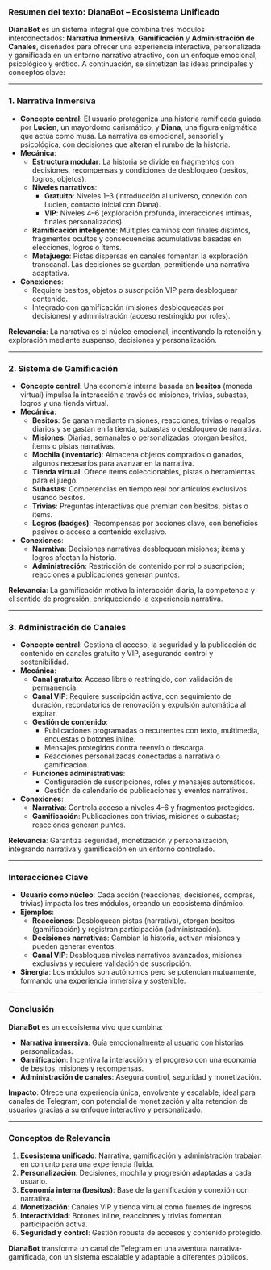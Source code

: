### Resumen del texto: DianaBot – Ecosistema Unificado

**DianaBot** es un sistema integral que combina tres módulos interconectados: **Narrativa Inmersiva**, **Gamificación** y **Administración de Canales**, diseñados para ofrecer una experiencia interactiva, personalizada y gamificada en un entorno narrativo atractivo, con un enfoque emocional, psicológico y erótico. A continuación, se sintetizan las ideas principales y conceptos clave:

---

### **1. Narrativa Inmersiva**
- **Concepto central**: El usuario protagoniza una historia ramificada guiada por **Lucien**, un mayordomo carismático, y **Diana**, una figura enigmática que actúa como musa. La narrativa es emocional, sensorial y psicológica, con decisiones que alteran el rumbo de la historia.
- **Mecánica**:
  - **Estructura modular**: La historia se divide en fragmentos con decisiones, recompensas y condiciones de desbloqueo (besitos, logros, objetos).
  - **Niveles narrativos**:
    - **Gratuito**: Niveles 1–3 (introducción al universo, conexión con Lucien, contacto inicial con Diana).
    - **VIP**: Niveles 4–6 (exploración profunda, interacciones íntimas, finales personalizados).
  - **Ramificación inteligente**: Múltiples caminos con finales distintos, fragmentos ocultos y consecuencias acumulativas basadas en elecciones, logros o ítems.
  - **Metajuego**: Pistas dispersas en canales fomentan la exploración transcanal. Las decisiones se guardan, permitiendo una narrativa adaptativa.
- **Conexiones**:
  - Requiere besitos, objetos o suscripción VIP para desbloquear contenido.
  - Integrado con gamificación (misiones desbloqueadas por decisiones) y administración (acceso restringido por roles).

**Relevancia**: La narrativa es el núcleo emocional, incentivando la retención y exploración mediante suspenso, decisiones y personalización.

---

### **2. Sistema de Gamificación**
- **Concepto central**: Una economía interna basada en **besitos** (moneda virtual) impulsa la interacción a través de misiones, trivias, subastas, logros y una tienda virtual.
- **Mecánica**:
  - **Besitos**: Se ganan mediante misiones, reacciones, trivias o regalos diarios y se gastan en la tienda, subastas o desbloqueo de narrativa.
  - **Misiones**: Diarias, semanales o personalizadas, otorgan besitos, ítems o pistas narrativas.
  - **Mochila (inventario)**: Almacena objetos comprados o ganados, algunos necesarios para avanzar en la narrativa.
  - **Tienda virtual**: Ofrece ítems coleccionables, pistas o herramientas para el juego.
  - **Subastas**: Competencias en tiempo real por artículos exclusivos usando besitos.
  - **Trivias**: Preguntas interactivas que premian con besitos, pistas o ítems.
  - **Logros (badges)**: Recompensas por acciones clave, con beneficios pasivos o acceso a contenido exclusivo.
- **Conexiones**:
  - **Narrativa**: Decisiones narrativas desbloquean misiones; ítems y logros afectan la historia.
  - **Administración**: Restricción de contenido por rol o suscripción; reacciones a publicaciones generan puntos.

**Relevancia**: La gamificación motiva la interacción diaria, la competencia y el sentido de progresión, enriqueciendo la experiencia narrativa.

---

### **3. Administración de Canales**
- **Concepto central**: Gestiona el acceso, la seguridad y la publicación de contenido en canales gratuito y VIP, asegurando control y sostenibilidad.
- **Mecánica**:
  - **Canal gratuito**: Acceso libre o restringido, con validación de permanencia.
  - **Canal VIP**: Requiere suscripción activa, con seguimiento de duración, recordatorios de renovación y expulsión automática al expirar.
  - **Gestión de contenido**:
    - Publicaciones programadas o recurrentes con texto, multimedia, encuestas o botones inline.
    - Mensajes protegidos contra reenvío o descarga.
    - Reacciones personalizadas conectadas a narrativa o gamificación.
  - **Funciones administrativas**:
    - Configuración de suscripciones, roles y mensajes automáticos.
    - Gestión de calendario de publicaciones y eventos narrativos.
- **Conexiones**:
  - **Narrativa**: Controla acceso a niveles 4–6 y fragmentos protegidos.
  - **Gamificación**: Publicaciones con trivias, misiones o subastas; reacciones generan puntos.

**Relevancia**: Garantiza seguridad, monetización y personalización, integrando narrativa y gamificación en un entorno controlado.

---

### **Interacciones Clave**
- **Usuario como núcleo**: Cada acción (reacciones, decisiones, compras, trivias) impacta los tres módulos, creando un ecosistema dinámico.
- **Ejemplos**:
  - **Reacciones**: Desbloquean pistas (narrativa), otorgan besitos (gamificación) y registran participación (administración).
  - **Decisiones narrativas**: Cambian la historia, activan misiones y pueden generar eventos.
  - **Canal VIP**: Desbloquea niveles narrativos avanzados, misiones exclusivas y requiere validación de suscripción.
- **Sinergia**: Los módulos son autónomos pero se potencian mutuamente, formando una experiencia inmersiva y sostenible.

---

### **Conclusión**
**DianaBot** es un ecosistema vivo que combina:
- **Narrativa inmersiva**: Guía emocionalmente al usuario con historias personalizadas.
- **Gamificación**: Incentiva la interacción y el progreso con una economía de besitos, misiones y recompensas.
- **Administración de canales**: Asegura control, seguridad y monetización.

**Impacto**: Ofrece una experiencia única, envolvente y escalable, ideal para canales de Telegram, con potencial de monetización y alta retención de usuarios gracias a su enfoque interactivo y personalizado.

---

### **Conceptos de Relevancia**
1. **Ecosistema unificado**: Narrativa, gamificación y administración trabajan en conjunto para una experiencia fluida.
2. **Personalización**: Decisiones, mochila y progresión adaptadas a cada usuario.
3. **Economía interna (besitos)**: Base de la gamificación y conexión con narrativa.
4. **Monetización**: Canales VIP y tienda virtual como fuentes de ingresos.
5. **Interactividad**: Botones inline, reacciones y trivias fomentan participación activa.
6. **Seguridad y control**: Gestión robusta de accesos y contenido protegido.

**DianaBot** transforma un canal de Telegram en una aventura narrativa-gamificada, con un sistema escalable y adaptable a diferentes públicos.
